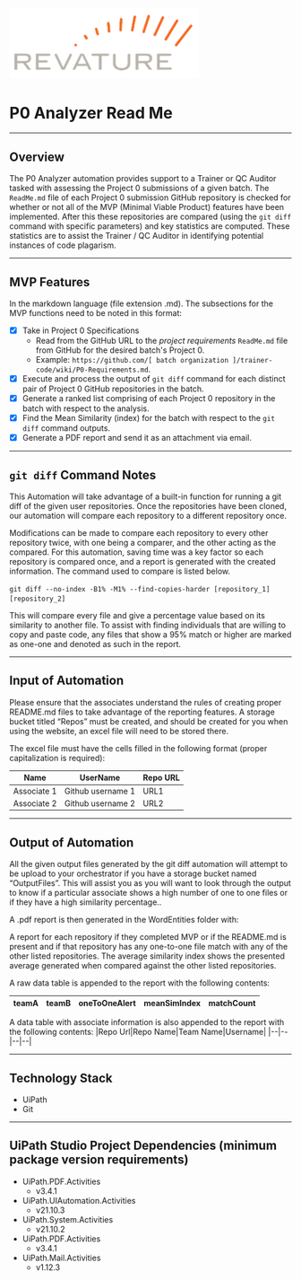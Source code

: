 ![alt text: revature logo](images/revature_logo.PNG)
---

# P0 Analyzer Read Me

---

## Overview

The P0 Analyzer automation provides support to a Trainer or QC Auditor tasked with assessing the Project 0 submissions of a given batch. The `ReadMe.md` file of each Project 0 submission GitHub repository is checked for whether or not all of the MVP (Minimal Viable Product) features have been implemented. After this these repositories are compared (using the `git diff` command with specific parameters) and key statistics are computed. These statistics are to assist the Trainer / QC Auditor in identifying potential instances of code plagarism.

---

## MVP Features

In the markdown language (file extension .md). The subsections for the MVP functions need to be noted in this format:
- [x] Take in Project 0 Specifications
	* Read from the GitHub URL to the _project requirements_ `ReadMe.md` file from GitHub for the desired batch's Project 0.
	* Example: `https://github.com/[ batch organization ]/trainer-code/wiki/P0-Requirements.md`.
- [x] Execute and process the output of `git diff` command for each distinct pair of Project 0 GitHub repositories in the batch.
- [x] Generate a ranked list comprising of each Project 0 repository in the batch with respect to the analysis.
- [x] Find the Mean Similarity (index) for the batch with respect to the `git diff` command outputs.
- [x] Generate a PDF report and send it as an attachment via email.

--- 

## `git diff` Command Notes

This Automation will take advantage of a built-in function for running a git diff of the given user repositories. Once the repositories have been cloned, our automation will compare each repository to a different repository once. 

Modifications can be made to compare each repository to every other repository twice, with one being a comparer, and the other acting as the compared. For this automation, saving time was a key factor so each repository is compared once, and a report is generated with the created information. The command used to compare is listed below.

`git diff --no-index -B1% -M1% --find-copies-harder [repository_1] [repository_2]`

This will compare every file and give a percentage value based on its similarity to another file. To assist with finding individuals that are willing to copy and paste code, any files that show a 95% match or higher are marked as one-one and denoted as such in the report.

---
 
## Input of Automation

Please ensure that the associates understand the rules of creating proper README.md files to take advantage of the reporting features.
A storage bucket titled “Repos” must be created, and should be created for you when using the website, an excel file will need to be stored there.

The excel file must have the cells filled in the following format (proper capitalization is required):

|Name|UserName|Repo URL|
|--|--|--|
|Associate 1|Github username 1|URL1|
|Associate 2|Github username 2|URL2|

---

## Output of Automation

All the given output files generated by the git diff automation will attempt to be upload to your orchestrator if you have a storage bucket named “OutputFiles”. This will assist you as you will want to look through the output to know if a particular associate shows a high number of one to one files or if they have a high similarity percentage..

A .pdf report is then generated in the WordEntities folder with:

A report for each repository if they completed MVP or if the README.md is present and if that repository has any one-to-one file match with any of the other listed repositories. The average similarity index shows the presented average generated when compared against the other listed repositories.

A raw data table is appended to the report with the following contents:

|teamA|teamB|oneToOneAlert|meanSimIndex|matchCount|
|--|--|--|--|--|
 
A data table with associate information is also appended to the report with the following contents:
|Repo Url|Repo Name|Team Name|Username|
|--|--|--|--|

---

## Technology Stack

- UiPath
- Git

---

## UiPath Studio Project Dependencies (minimum package version requirements)

- UiPath.PDF.Activities 
	* v3.4.1
- UiPath.UIAutomation.Activities 
	* v21.10.3
- UiPath.System.Activities 
	* v21.10.2
- UiPath.PDF.Activities 
	* v3.4.1
- UiPath.Mail.Activities
	* v1.12.3